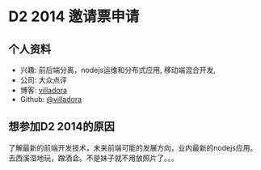 # D2 2014 邀请票申请

## 个人资料

- 兴趣: 前后端分离，nodejs运维和分布式应用, 移动端混合开发, 
- 公司: 大众点评
- 博客: [villadora](http://villadora.me)
- Github: [@villadora](http://github.com/villadora)

## 想参加D2 2014的原因

了解最新的前端开发技术，未来前端可能的发展方向，业内最新的nodejs应用。去西溪湿地玩，蹭酒会。不是妹子就不用放照片了。。。


